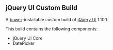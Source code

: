 jQuery UI Custom Build
----------------------

A [bower][]-installable custom build of [jQuery UI][] 1.10.1.

This build contains the following components:

- jQuery UI Core
- DatePicker


[bower]: http://bower.io/
[jQuery UI]: http://jqueryui.com/
